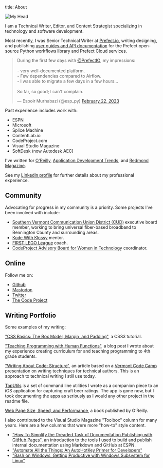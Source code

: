 title: About

![My Head]({static}/images/tpd_avatar.jpg)

I am a Technical Writer, Editor, and Content Strategist specializing in technology and software development.

Most recently, I was Senior Technical Writer at [Prefect.io](https://prefect.io), writing designing, and publishing [user guides and API documentation](https://docs.prefect.io/) for the Prefect open-source Python workflows library and Prefect Cloud services.

<blockquote class="twitter-tweet"><p lang="en" dir="ltr">During the first few days with <a href="https://twitter.com/PrefectIO?ref_src=twsrc%5Etfw">@PrefectIO</a>, my impressions: <br><br> - very well-documented platform.<br>- Few dependencies compared to Airflow.<br>- I was able to migrate a few days in a few hours... <br><br>So far, so good; I can&#39;t complain.</p>&mdash; Espoir Murhabazi (@esp_py) <a href="https://twitter.com/esp_py/status/1628540616299651074?ref_src=twsrc%5Etfw">February 22, 2023</a></blockquote> <script async src="https://platform.twitter.com/widgets.js" charset="utf-8"></script> 

<!-- [![Positive feedback for Prefect documentation]({static}/images/esp_py-prefect-docs.png)](https://twitter.com/esp_py/status/1628540616299651074) -->

Past experience includes work with:

* ESPN
* Microsoft
* Splice Machine
* ContentLab.io 
* CodeProject.com
* Visual Studio Magazine
* SoftDesk (now Autodesk AEC)

I've written for [O'Reilly](https://www.oreilly.com/), [Application Development Trends](http://adtmag.com/), and [Redmond Magazine](http://redmondmag.com/). 

See my [LinkedIn profile](http://www.linkedin.com/in/terrencedorsey) for further details about my professional experience.

## Community

Advocating for progress in my community is a priority. Some projects I've been involved with include:

* [Southern Vermont Communication Union District (CUD)](https://sovtcud.net/) executive board member, working to bring universal fiber-based broadband to Bennington County and surrounding areas.
* [Kode With Klossy](https://www.kodewithklossy.com/) mentor.
* [FIRST LEGO League](https://www.firstlegoleague.org/) coach.
* [CodeProject Advisory Board for Women in Technology](http://www.codeproject.com/Articles/542465/CodeProject-Advisory-Board-for-Women-in-Technology) coordinator.

## Online

Follow me on:

* [Github](https://github.com/tpdorsey)
* [Mastodon](https://vermont.masto.host/@tpdorsey)
* [Twitter](http://twitter.com/tpdorsey)
* [The Code Project](http://www.codeproject.com/Members/tpdorsey)

## Writing Portfolio

Some examples of my writing:

["CSS Basics: The Box Model, Margin, and Padding"](https://www.codeproject.com/Articles/227840/CSS-Basics-The-Box-Model-Margin-and-Padding), a CSS3 tutorial.

["Teaching Programming with Human Functions"]({filename}/Teaching_Programming_with_Human_Functions.md), a blog post I wrote about my experience creating curriculum for and teaching programming to 4th grade students. 

["Writing About Code: Structure"]({filename}/Writing_About_Code_Structure.md), an article based on a [Vermont Code Camp](https://www.vtcodecamp.org) presentation on writing techniques for technical authors. This is an approach to technical writing I still use today.

[TapUtils](https://github.com/tpdorsey/tap-utils) is a set of command line utilities I wrote as a companion piece to an iOS application for capturing craft beer ratings. The app is gone now, but I took documenting the apps as seriously as I would any other project in the readme file. 

[Web Page Size, Speed, and Performance]({filename}/My_Web_Perf_Book_For_OReilly.md), a book published by O’Reilly.

I also contributed to the Visual Studio Magazine "Toolbox" column for many years. Here are a few columns that were more "how-to" style content.

* ["How To Simplify the Dreaded Task of Documentation Publishing with GitHub Pages"](https://visualstudiomagazine.com/articles/2015/03/01/github-pages.aspx), an introduction to the tools I used to build and publish internal documentation using Markdown and GitHub at ESPN. 
* ["Automate All the Things: An AutoHotKey Primer for Developers"](https://visualstudiomagazine.com/articles/2015/06/01/autohotkey-primer.aspx)
* ["Bash on Windows: Getting Productive with Windows Subsystem for Linux"](https://visualstudiomagazine.com/articles/2016/07/21/bash-on-windows-linux.aspx) 
